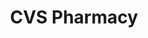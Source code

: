 ---
title: "CVS Pharmacy"
url: /huntington-beach/cvs-pharmacy-bolsa-chica-street/
shop: Drogerie
---